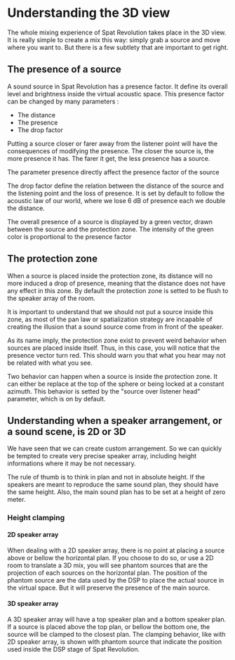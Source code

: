 # Understanding the 3D view

The whole mixing experience of Spat Revolution takes place in the 3D view. It is really simple to create a mix this way: simply grab a source and move where you want to. But there is a few  subtlety that are important to get right.

## The presence of a source

A sound source in Spat Revolution has a presence factor. It define its overall level and brightness inside the virtual acoustic space. This presence factor can be changed by many parameters :

- The distance
- The presence
- The drop factor

Putting a source closer or farer away from the listener point will have the consequences of modifying the presence. The closer the source is, the more presence it has. The farer it get, the less presence has a source.

The parameter presence directly affect the presence factor of the source

The drop factor define the relation between the distance of the source and the listening point and the loss of presence. It is set by default to follow the acoustic law of our world, where we lose 6 dB of presence each we double the distance.

The overall presence of a source is displayed by a green vector, drawn between the source and the protection zone. The intensity of the green color is proportional to the presence factor 

## The protection zone

When a source is placed inside the protection zone, its distance will no more induced a drop of presence, meaning that the distance does not have any effect in this zone. By default the protection zone is setted to be flush to the speaker array of the room.

It is important to understand that we should not put a source inside this zone, as most of the pan law or spatialization strategy are incapable of creating the illusion that a sound source come from in front of the speaker.

As its name imply, the protection zone exist to prevent weird behavior when sources are placed inside itself. Thus, in this case, you will notice that the presence vector turn red. This should warn you that what you hear may not be related with what you see.

Two behavior can happen when a source is inside the protection zone. It can either be replace at the top of the sphere or being locked at a constant azimuth. This behavior is setted by the "source over listener head" parameter, which is on by default.

## Understanding when a speaker arrangement, or a sound scene, is 2D or 3D

We have seen that we can create custom arrangement. So we can quickly be tempted to create very precise speaker array, including height informations where it may be not necessary.

The rule of thumb is to think in plan and not in absolute height. If the speakers are meant to reproduce the same sound plan, they should have the same height. Also, the main sound plan has to be set at a height of zero meter.

### Height clamping

#### 2D speaker array

When dealing with a 2D speaker array, there is no point at placing a source above or bellow the horizontal plan. If you choose to do so, or use a 2D room to translate a 3D mix, you will see phantom sources that are the projection of each sources on the horizontal plan. The position of the phantom source are the data used by the DSP to place the actual source in the virtual space. But it will preserve the presence of the main source.

#### 3D speaker array

A 3D speaker array will have a top speaker plan and a bottom speaker plan. If a source is placed above the top plan, or bellow the bottom one, the source will be clamped to the closest plan. The clamping behavior, like with 2D speaker array, is shown with phantom source that indicate the position used inside the DSP stage of Spat Revolution.